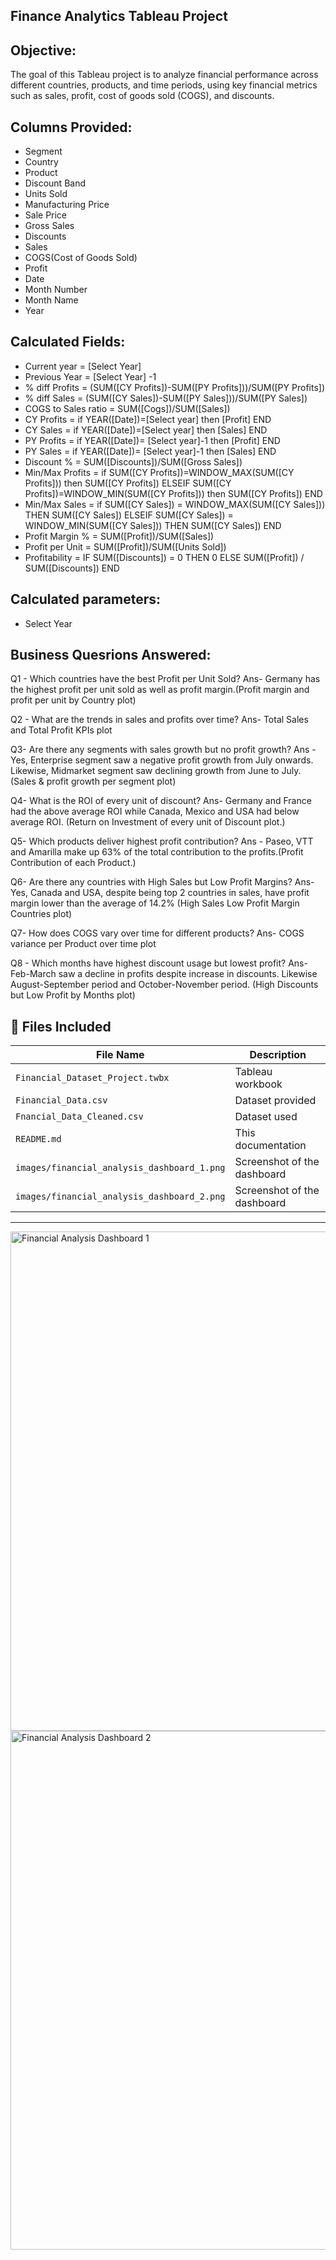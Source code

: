 ## Finance Analytics Tableau Project

## Objective:
The goal of this Tableau project is to analyze financial performance across different countries, products, and time periods, using key financial metrics such as sales, profit, cost of goods sold (COGS), and discounts.

## Columns Provided:
- Segment
- Country
- Product
- Discount Band
- Units Sold
- Manufacturing Price
- Sale Price
- Gross Sales
- Discounts
- Sales
- COGS(Cost of Goods Sold)
- Profit
- Date
- Month Number
- Month Name
- Year

## Calculated Fields:
- Current year = [Select Year]
- Previous Year = [Select Year] -1
- % diff Profits = (SUM([CY Profits])-SUM([PY Profits]))/SUM([PY Profits])
- % diff Sales = (SUM([CY Sales])-SUM([PY Sales]))/SUM([PY Sales])
- COGS to Sales ratio = SUM([Cogs])/SUM([Sales])
- CY Profits = if YEAR([Date])=[Select year] then [Profit] END
- CY Sales = if YEAR([Date])=[Select year] then [Sales] END
- PY Profits = if YEAR([Date])= [Select year]-1 then [Profit] END
- PY Sales = if YEAR([Date])= [Select year]-1 then [Sales] END
- Discount % = SUM([Discounts])/SUM([Gross Sales])
- Min/Max Profits = if SUM([CY Profits])=WINDOW_MAX(SUM([CY Profits])) then SUM([CY Profits]) ELSEIF SUM([CY Profits])=WINDOW_MIN(SUM([CY Profits])) then SUM([CY Profits]) END
- Min/Max Sales = if SUM([CY Sales]) = WINDOW_MAX(SUM([CY Sales])) THEN SUM([CY Sales])  ELSEIF SUM([CY Sales]) = WINDOW_MIN(SUM([CY Sales])) THEN SUM([CY Sales]) END
- Profit Margin % = SUM([Profit])/SUM([Sales])
- Profit per Unit = SUM([Profit])/SUM([Units Sold])
- Profitability = IF SUM([Discounts]) = 0 THEN 0 ELSE SUM([Profit]) / SUM([Discounts]) END

## Calculated parameters:
 - Select Year

## Business Quesrions Answered:
Q1 -  Which countries have the best Profit per Unit Sold?
Ans-  Germany has the highest profit per unit sold as well as profit margin.(Profit margin and profit per unit by Country plot)

Q2 - What are the trends in sales and profits over time?
Ans- Total Sales and Total Profit KPIs plot

Q3- Are there any segments with sales growth but no profit growth?
Ans - Yes, Enterprise segment saw a negative profit growth from July onwards. Likewise, Midmarket segment saw declining growth from June to July. (Sales & profit growth per segment plot)

Q4- What is the ROI of every unit of discount?
Ans- Germany and France had the above average ROI while Canada, Mexico and USA had below average ROI. (Return on Investment of every unit of Discount plot.)

Q5- Which products deliver highest profit contribution?
Ans - Paseo, VTT and Amarilla make up 63% of the total contribution to the profits.(Profit Contribution of each Product.)

Q6- Are there any countries with High Sales but Low Profit Margins?
Ans- Yes, Canada and USA, despite being top 2 countries in sales, have profit margin lower than the average of 14.2% (High Sales Low Profit Margin Countries plot) 

Q7- How does COGS vary over time for different products?
Ans- COGS variance per Product over time plot

Q8 - Which months have highest discount usage but lowest profit?
Ans- Feb-March saw a decline in profits despite increase in discounts. Likewise August-September period and October-November period. (High Discounts but Low Profit by Months plot)

## 📁 Files Included

| File Name                                     | Description                          |
|-----------------------------------------------|--------------------------------------|
| `Financial_Dataset_Project.twbx`              | Tableau workbook                     |
| `Financial_Data.csv`			                       | Dataset provided                     |
| `Fnancial_Data_Cleaned.csv`			                | Dataset used                         |
| `README.md`                                   | This documentation                   |
| `images/financial_analysis_dashboard_1.png`   | Screenshot of the dashboard          |
| `images/financial_analysis_dashboard_2.png`   | Screenshot of the dashboard          |

---
<img width="1182" height="799" alt="Financial Analysis Dashboard 1" src="https://github.com/user-attachments/assets/c7882ea6-d7aa-4690-9428-da437a714be0" />
<img width="1178" height="830" alt="Financial Analysis Dashboard 2" src="https://github.com/user-attachments/assets/c1cfaf17-fc14-4e6d-9b6f-e5938c0fc77b" />





